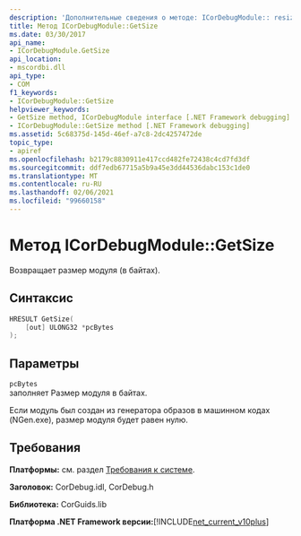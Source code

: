 ```yaml
---
description: 'Дополнительные сведения о методе: ICorDebugModule:: resize'
title: Метод ICorDebugModule::GetSize
ms.date: 03/30/2017
api_name:
- ICorDebugModule.GetSize
api_location:
- mscordbi.dll
api_type:
- COM
f1_keywords:
- ICorDebugModule::GetSize
helpviewer_keywords:
- GetSize method, ICorDebugModule interface [.NET Framework debugging]
- ICorDebugModule::GetSize method [.NET Framework debugging]
ms.assetid: 5c68375d-145d-46ef-a7c8-2dc4257472de
topic_type:
- apiref
ms.openlocfilehash: b2179c8830911e417ccd482fe72438c4cd7fd3df
ms.sourcegitcommit: ddf7edb67715a5b9a45e3dd44536dabc153c1de0
ms.translationtype: MT
ms.contentlocale: ru-RU
ms.lasthandoff: 02/06/2021
ms.locfileid: "99660158"
---
```

# <a name="icordebugmodulegetsize-method"></a>Метод ICorDebugModule::GetSize

Возвращает размер модуля (в байтах).  
  
## <a name="syntax"></a>Синтаксис  
  
```cpp  
HRESULT GetSize(  
    [out] ULONG32 *pcBytes  
);  
```  
  
## <a name="parameters"></a>Параметры  

 `pcBytes`  
 заполняет Размер модуля в байтах.  
  
 Если модуль был создан из генератора образов в машинном кодах (NGen.exe), размер модуля будет равен нулю.  
  
## <a name="requirements"></a>Требования  

 **Платформы:** см. раздел [Требования к системе](../../get-started/system-requirements.md).  
  
 **Заголовок:** CorDebug.idl, CorDebug.h  
  
 **Библиотека:** CorGuids.lib  
  
 **Платформа .NET Framework версии:**[!INCLUDE[net_current_v10plus](../../../../includes/net-current-v10plus-md.md)]
